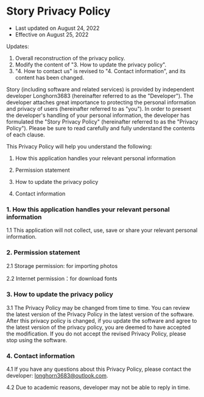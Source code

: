 # Story Privacy Policy

- Last updated on August 24, 2022
- Effective on August 25, 2022

Updates:
1. Overall reconstruction of the privacy policy.
2. Modify the content of "3. How to update the privacy policy".
3. "4. How to contact us" is revised to "4. Contact information", and its content has been changed.

Story (including software and related services) is provided by independent developer Longhorn3683 (hereinafter referred to as the "Developer"). The developer attaches great importance to protecting the personal information and privacy of users (hereinafter referred to as "you"). In order to present the developer's handling of your personal information, the developer has formulated the "Story Privacy Policy" (hereinafter referred to as the "Privacy Policy"). Please be sure to read carefully and fully understand the contents of each clause.

This Privacy Policy will help you understand the following:

1. How this application handles your relevant personal information

2. Permission statement

3. How to update the privacy policy

4. Contact information

### 1. How this application handles your relevant personal information

1.1 This application will not collect, use, save or share your relevant personal information.

### 2. Permission statement

2.1 Storage permission: for importing photos

2.2 Internet permission：for download fonts

### 3. How to update the privacy policy

3.1 The Privacy Policy may be changed from time to time. You can review the latest version of the Privacy Policy in the latest version of the software. After this privacy policy is changed, if you update the software and agree to the latest version of the privacy policy, you are deemed to have accepted the modification. If you do not accept the revised Privacy Policy, please stop using the software.

### 4. Contact information

4.1 If you have any questions about this Privacy Policy, please contact the developer: longhorn3683@outlook.com.

4.2 Due to academic reasons, developer may not be able to reply in time.